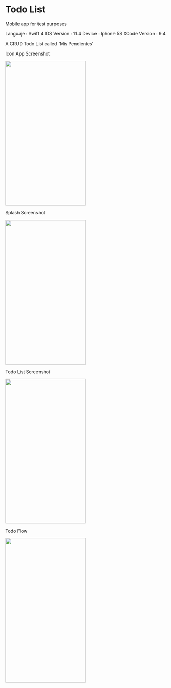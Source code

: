 # Todo List
Mobile app for test purposes

Languaje : Swift 4
IOS Version : 11.4
Device : Iphone 5S
XCode Version : 9.4

A CRUD Todo List called 'Mis Pendientes'

Icon App Screenshot

<img src="https://user-images.githubusercontent.com/11413770/41135339-c3ae0160-6a96-11e8-85fa-cecd5d18cc73.png" width="250" height="450">

Splash Screenshot

<img src="https://user-images.githubusercontent.com/11413770/41160455-6afdc884-6af5-11e8-8c50-9dbb27568991.png" width="250" height="450">

Todo List Screenshot

<img src="https://user-images.githubusercontent.com/11413770/41160456-6b156b6a-6af5-11e8-8e12-192a9eb041e3.png" width="250" height="450">

Todo Flow

<img src="https://user-images.githubusercontent.com/11413770/41167471-980eb64a-6b08-11e8-908d-5a31e0ba07ff.gif" width="250" height="450">
